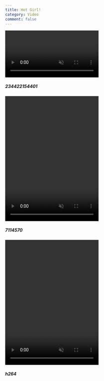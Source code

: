 ```yaml
---
title: Hot Girl!
category: Video
comment: false
---
```


<div class="w3-row-padding w3-margin-top">
<div class="w3-third">
    <div class="w3-card">
<video id="myVideo" width="300" preload="none" autoplay="" muted="" loop="" playsinline="" webkit-playsinline="">
  <source src="//cloud.video.alibaba.com/play/u/2153292369/p/1/e/6/t/1/d/hd/234422154401.mp4"></video>
      <div class="w3-container">
        <h5>234422154401</h5>
      </div>
    </div>
  </div>

  <div class="w3-third">
    <div class="w3-card">
<video id="myVideo" height="400" width="300" preload="none" autoplay="" muted="" loop="" playsinline="" webkit-playsinline="">
  <source src="https://player.vimeo.com/external/465011862.sd.mp4?s=0ff7c875b2c0f3ff870c4b0e44d0b688e8b95d30&profile_id=165&oauth2_token_id=57447761"></video>
      <div class="w3-container">
        <h5>7114570</h5>
      </div>
    </div>
  </div>
  
  <div class="w3-third">
    <div class="w3-card">
<video id="myVideo" height="400" width="300" preload="none" autoplay="" muted="" loop="" playsinline="" webkit-playsinline="">
  <source src="https://player.vimeo.com/external/530780482.sd.mp4?s=74b561d0e3e92eecc9c130995a75cadaa93311e1&profile_id=165&oauth2_token_id=57447761"></video>
      <div class="w3-container">
        <h5>h264</h5>
      </div>
    </div>
  </div>
